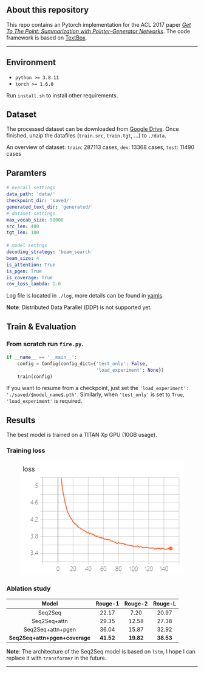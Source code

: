 ## About this repository  

This repo contains an Pytorch implementation for the ACL 2017 paper *[Get To The Point: Summarization with Pointer-Generator Networks](https://arxiv.org/abs/1704.04368)*. The code framework is based on [TextBox](https://github.com/RUCAIBox/TextBox).

---

## Environment 

- `python >= 3.8.11` 
- `torch >= 1.6.0`

Run `install.sh` to install other requirements.

## Dataset
The processed dataset can be downloaded from [Google Drive](https://drive.google.com/file/d/1jflhxnTcuo74AzD1a2aTPoaw17lUnmuG/view?usp=sharing). Once finished, unzip the datafiles (`train.src`, `train.tgt`, ...) to `./data`. 

An overview of dataset: `train`: 287113 cases, `dev`: 13368 cases, `test`: 11490 cases


## Paramters

```yaml
# overall settings
data_path: 'data/'
checkpoint_dir: 'saved/'
generated_text_dir: 'generated/'
# dataset settings
max_vocab_size: 50000
src_len: 400
tgt_len: 100

# model settngs
decoding_strategy: 'beam_search'
beam_size: 4
is_attention: True
is_pgen: True
is_coverage: True
cov_loss_lambda: 1.0
```
Log file is located in `./log`, more details can be found in [yamls](./yamls).

**Note**: Distributed Data Parallel (DDP) is not supported yet.


## Train & Evaluation

### From scratch run `fire.py`.
```python 
if __name__ == '__main__':
    config = Config(config_dict={'test_only': False,
                                 'load_experiment': None})
    train(config)
```

If you want to resume from a checkpoint, just set the `'load_experiment': './saved/$model_name$.pth'`. Similarly, when `'test_only'` is set to `True`, `'load_experiment'` is required.

## Results

The best model is trained on a TITAN Xp GPU (10GB usage).

### Training loss 
<div align="center"><img src="images/loss.png" /></div> 

### Ablation study
<table align="center">
<thead>
<tr>
<th align="center">Model</th>
<th align="center">Rouge-1</th>
<th align="center">Rouge-2</th>
<th align="center">Rouge-L</th>
</tr>
</thead>
<tbody>
<tr>
<td align="center">Seq2Seq</td>
<td align="center">22.17</td>
<td align="center">7.20</td>
<td align="center">20.97</td>
</tr>
<tr>
<td align="center">Seq2Seq+attn</td>
<td align="center">29.35</td>
<td align="center">12.58</td>
<td align="center">27.38</td>
</tr>
<tr>
<td align="center">Seq2Seq+attn+pgen</td>
<td align="center">36.04</td>
<td align="center">15.87</td>
<td align="center">32.92</td>
</tr>
<tr>
<td align="center"><strong>Seq2Seq+attn+pgen+coverage</strong></td>
<td align="center"><strong>41.52</strong></td>
<td align="center"><strong>19.82</strong></td>
<td align="center"><strong>38.53</strong></td>
</tr>
</tbody>
</table>

**Note**: The architecture of the Seq2Seq model is based on `lstm`, I hope I can replace it with `transformer` in the future.

---
